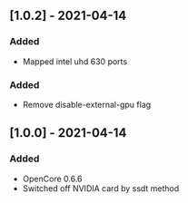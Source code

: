 ## [1.0.2] - 2021-04-14

### Added
- Mapped intel uhd 630 ports

### Added
- Remove disable-external-gpu flag 

## [1.0.0] - 2021-04-14

### Added

- OpenCore 0.6.6 
- Switched off NVIDIA card by ssdt method